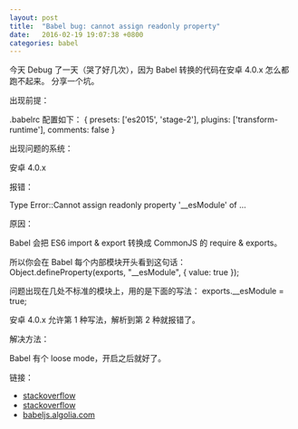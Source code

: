 ```yaml
---
layout: post
title:  "Babel bug: cannot assign readonly property"
date:   2016-02-19 19:07:38 +0800
categories: babel
---
```


今天 Debug 了一天（哭了好几次），因为 Babel 转换的代码在安卓 4.0.x 怎么都跑不起来。
分享一个坑。

出现前提：

.babelrc 配置如下：
{
    presets: ['es2015', 'stage-2'],
    plugins: ['transform-runtime'],
    comments: false
}

出现问题的系统：

安卓 4.0.x

报错：

Type Error::Cannot assign readonly property '__esModule' of ...

原因：

Babel 会把 ES6 import & export 转换成 CommonJS 的 require & exports。

所以你会在 Babel 每个内部模块开头看到这句话：
Object.defineProperty(exports, "__esModule", {
  value: true
});

问题出现在几处不标准的模块上，用的是下面的写法：
exports.__esModule = true;

安卓 4.0.x 允许第 1 种写法，解析到第 2 种就报错了。

解决方法：

Babel 有个 loose mode，开启之后就好了。

链接：

* [stackoverflow](http://stackoverflow.com/questions/27519836/uncaught-typeerror-cannot-assign-to-read-only-property)
* [stackoverflow](http://stackoverflow.com/questions/33087009/reactjs-babeljs-webpack-fails-on-android-4-0-x)
* [babeljs.algolia.com](https://babeljs.algolia.com/docs/advanced/loose/)
